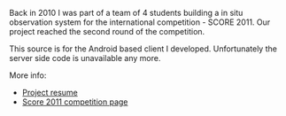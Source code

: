 Back in 2010 I was part of a team of 4 students building a in situ observation system for the international competition - SCORE 2011. Our project reached the second round of the competition.

This source is for the Android based client I developed. Unfortunately the server side code is unavailable any more.

More info:

* [Project resume](https://docs.google.com/file/d/0B13YZ8XrIyWAMDNjN2IzMzQtMDY1NC00ZDZiLWIzODUtOGYyNDJlYTA4OWFl/edit)
* [Score 2011 competition page](http://score-contest.org/2011/)
